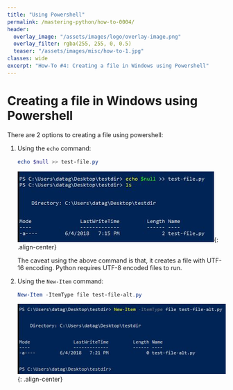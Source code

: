 ```yaml
---
title: "Using Powershell"
permalink: /mastering-python/how-to-0004/
header:
  overlay_image: "/assets/images/logo/overlay-image.png"
  overlay_filter: rgba(255, 255, 0, 0.5)
  teaser: "/assets/images/misc/how-to-1.jpg"
classes: wide
excerpt: "How-To #4: Creating a file in Windows using Powershell"
---
```


# Creating a file in Windows using Powershell

There are 2 options to creating a file using powershell:

1. Using the `echo` command:

      ```powershell
      echo $null >> test-file.py
      ```

      ![Create file using echo](/assets/images/courses/mastering-python/how-to-0004-ss-001.JPG){: .align-center}

      The caveat using the above command is that, it creates a file with UTF-16 encoding. Python requires UTF-8 encoded files to run.

2. Using the `New-Item` command:

      ```powershell
      New-Item -ItemType file test-file-alt.py
      ```

      ![Create file using New-Item](/assets/images/courses/mastering-python/how-to-0004-ss-002.JPG){: .align-center}
